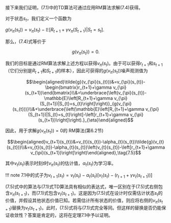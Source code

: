 接下来我们证明，$(7.1)$中的TD算法可通过应用RM算法求解$(7.4)$获得。

对于状态$s_t$，我们定义一个函数为

$g(v_\pi(s_t))= v_\pi(s_t)-\mathbb{E}\left[R_{t+1}+\gamma v_\pi(S_{t+1})|S_t=s_t\right].$

那么，$(7.4)$式等价于

$$g(v_\pi(s_t))=0.$$

我们的目标是通过RM算法求解上述方程以获得$v_\pi(s_t)$。由于可以获得$r_{t+1}$和$s_{t+1}$（它们分别是$R_{t+1}$和$S_{t+1}$的样本），因此可获得的$g(v_\pi(s_t))$噪声观测值为

$$\begin{aligned}\tilde{g}(v_{\pi}(s_{t}))&=v_{\pi}(s_{t})-\begin{bmatrix}r_{t+1}+\gamma v_{\pi}(s_{t+1})\end{bmatrix}\\&=\underbrace{\left(v_{\pi}(s_{t})-\mathbb{E}\left[R_{t+1}+\gamma v_{\pi}(S_{t+1})|S_{t}=s_{t}\right]\right)}_{g(v_{\pi}(s_{t}))}\\&+\underbrace{\left(\mathbb{E}\left[R_{t+1}+\gamma v_{\pi}(S_{t+1})|S_{t}=s_{t}\right]-\left[r_{t+1}+\gamma v_{\pi}(s_{t+1})\right]\right).}_{\eta}\end{aligned}$$

因此，用于求解$g(v_\pi(s_t)) =0$的 RM算法(第$6.2$节)

$$\begin{aligned}v_{t+1}(s_{t})&=v_{t}(s_{t})-\alpha_{t}(s_{t})\tilde{g}(v_{t}(s_{t}))\\&=v_{t}(s_{t})-\alpha_{t}(s_{t})\left(v_{t}(s_{t})-\left[r_{t+1}+\gamma v_{\pi}(s_{t+1})\right]\right)\end{aligned},\tag{7.5}$$

其中$v_t(s_t)$表示时刻$t$时$v_\pi(s_t)$的估计值，$\alpha_t(s_t)$为学习率。

!!! note 
    7.1中的式子为$v_{t+1}(s_t) = v_t(s_t) - \alpha_t(s_t) \left[ v_t(s_t) - \left( r_{t+1} + \gamma v_t(s_{t+1}) \right) \right]$

$(7.5)$式中的算法与$(7.1)$式TD算法具有相似的表达式，唯一区别在于$(7.5)$式右侧包含$v_\pi(s_{t+1})$，而$(7.1)$式包含$v_t(s_{t+1})$。这是因为$(7.5)$式在设计时仅需估计状态$s_t$的价值，并假设其他状态价值已知。若需估计所有状态的价值，则应将右侧的$v_\pi(s_{t+1})$替换为$v_t(s_{t+1})$。此时，$(7.5)$式将与$(7.1)$式完全等同。但这样的替换是否仍能保证收敛性？答案是肯定的，这将在定理$7.1$中予以证明。